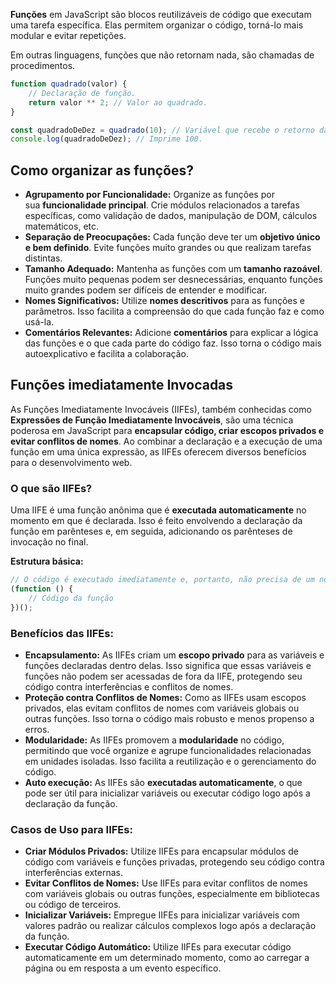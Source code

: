 **Funções** em JavaScript são blocos reutilizáveis de código que executam uma tarefa específica. Elas permitem organizar o código, torná-lo mais modular e evitar repetições.

Em outras linguagens, funções que não retornam nada, são chamadas de procedimentos.

```jsx
function quadrado(valor) {
	// Declaração de função.
	return valor ** 2; // Valor ao quadrado.
}

const quadradoDeDez = quadrado(10); // Variável que recebe o retorno da função.
console.log(quadradoDeDez); // Imprime 100.
```

## Como organizar as funções?

- **Agrupamento por Funcionalidade:** Organize as funções por sua **funcionalidade principal**. Crie módulos relacionados a tarefas específicas, como validação de dados, manipulação de DOM, cálculos matemáticos, etc.
- **Separação de Preocupações:** Cada função deve ter um **objetivo único e bem definido**. Evite funções muito grandes ou que realizam tarefas distintas.
- **Tamanho Adequado:** Mantenha as funções com um **tamanho razoável**. Funções muito pequenas podem ser desnecessárias, enquanto funções muito grandes podem ser difíceis de entender e modificar.
- **Nomes Significativos:** Utilize **nomes descritivos** para as funções e parâmetros. Isso facilita a compreensão do que cada função faz e como usá-la.
- **Comentários Relevantes:** Adicione **comentários** para explicar a lógica das funções e o que cada parte do código faz. Isso torna o código mais autoexplicativo e facilita a colaboração.

## Funções imediatamente Invocadas

As Funções Imediatamente Invocáveis (IIFEs), também conhecidas como **Expressões de Função Imediatamente Invocáveis**, são uma técnica poderosa em JavaScript para **encapsular código, criar escopos privados e evitar conflitos de nomes**. Ao combinar a declaração e a execução de uma função em uma única expressão, as IIFEs oferecem diversos benefícios para o desenvolvimento web.

### **O que são IIFEs?**

Uma IIFE é uma função anônima que é **executada automaticamente** no momento em que é declarada. Isso é feito envolvendo a declaração da função em parênteses e, em seguida, adicionando os parênteses de invocação no final.

**Estrutura básica:**

```jsx
// O código é executado imediatamente e, portanto, não precisa de um nome.
(function () {
	// Código da função
})();
```

### **Benefícios das IIFEs:**

- **Encapsulamento:** As IIFEs criam um **escopo privado** para as variáveis e funções declaradas dentro delas. Isso significa que essas variáveis e funções não podem ser acessadas de fora da IIFE, protegendo seu código contra interferências e conflitos de nomes.
- **Proteção contra Conflitos de Nomes:** Como as IIFEs usam escopos privados, elas evitam conflitos de nomes com variáveis globais ou outras funções. Isso torna o código mais robusto e menos propenso a erros.
- **Modularidade:** As IIFEs promovem a **modularidade** no código, permitindo que você organize e agrupe funcionalidades relacionadas em unidades isoladas. Isso facilita a reutilização e o gerenciamento do código.
- **Auto execução:** As IIFEs são **executadas automaticamente**, o que pode ser útil para inicializar variáveis ou executar código logo após a declaração da função.

### **Casos de Uso para IIFEs:**

- **Criar Módulos Privados:** Utilize IIFEs para encapsular módulos de código com variáveis e funções privadas, protegendo seu código contra interferências externas.
- **Evitar Conflitos de Nomes:** Use IIFEs para evitar conflitos de nomes com variáveis globais ou outras funções, especialmente em bibliotecas ou código de terceiros.
- **Inicializar Variáveis:** Empregue IIFEs para inicializar variáveis com valores padrão ou realizar cálculos complexos logo após a declaração da função.
- **Executar Código Automático:** Utilize IIFEs para executar código automaticamente em um determinado momento, como ao carregar a página ou em resposta a um evento específico.
